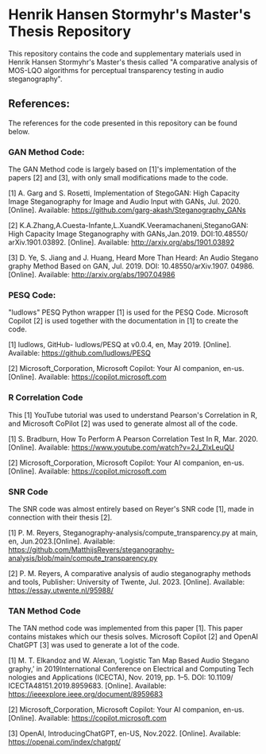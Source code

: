 # Henrik Hansen Stormyhr's Master's Thesis Repository
This repository contains the code and supplementary materials used in Henrik Hansen Stormyhr's Master's thesis called "A comparative analysis of MOS-LQO algorithms for perceptual transparency testing in audio steganography".

## References:
The references for the code presented in this repository can be found below.

### GAN Method Code:

The GAN Method code is largely based on [1]'s implementation of the papers [2] and [3], with only small modifications made to the code.

[1] A. Garg and S. Rosetti, Implementation of StegoGAN: High Capacity Image
 Steganography for Image and Audio Input with GANs, Jul. 2020. [Online].
 Available: https://github.com/garg-akash/Steganography_GANs

[2] K.A.Zhang,A.Cuesta-Infante,L.XuandK.Veeramachaneni,SteganoGAN:
 High Capacity Image Steganography with GANs,Jan.2019. DOI:10.48550/
 arXiv.1901.03892. [Online]. Available: http://arxiv.org/abs/1901.03892

 [3] D. Ye, S. Jiang and J. Huang, Heard More Than Heard: An Audio Stegano
graphy Method Based on GAN, Jul. 2019. DOI: 10.48550/arXiv.1907.
 04986. [Online]. Available: http://arxiv.org/abs/1907.04986

### PESQ Code:

"ludlows" PESQ Python wrapper [1] is used for the PESQ Code. Microsoft Copilot [2] is used together with the documentation in [1] to create the code.

[1] ludlows, GitHub- ludlows/PESQ at v0.0.4, en, May 2019. [Online]. Available: https://github.com/ludlows/PESQ

[2] Microsoft_Corporation, Microsoft Copilot: Your AI companion, en-us. [Online]. Available: https://copilot.microsoft.com

### R Correlation Code

This [1] YouTube tutorial was used to understand Pearson's Correlation in R, and Microsoft CoPilot [2] was used to generate almost all of the code.

[1] S. Bradburn, How To Perform A Pearson Correlation Test In R, Mar.
 2020. [Online]. Available: https://www.youtube.com/watch?v=2J_ZlxLeuQU

[2] Microsoft_Corporation, Microsoft Copilot: Your AI companion, en-us. [Online]. Available: https://copilot.microsoft.com

### SNR Code

The SNR code was almost entirely based on Reyer's SNR code [1], made in connection with their thesis [2].

[1] P. M. Reyers, Steganography-analysis/compute_transparency.py at main,
 en, Jun.2023.[Online]. Available: https://github.com/MatthijsReyers/steganography-analysis/blob/main/compute_transparency.py

[2] P. M. Reyers, A comparative analysis of audio steganography methods and
 tools, Publisher: University of Twente, Jul. 2023. [Online]. Available: https://essay.utwente.nl/95988/

### TAN Method Code

The TAN method code was implemented from this paper [1]. This paper contains mistakes which our thesis solves. Microsoft Copilot [2] and OpenAI ChatGPT [3] was used to generate a lot of the code. 

[1] M. T. Elkandoz and W. Alexan, ‘Logistic Tan Map Based Audio Stegano
graphy,’ in 2019International Conference on Electrical and Computing Tech
nologies and Applications (ICECTA), Nov. 2019, pp. 1–5. DOI: 10.1109/
 ICECTA48151.2019.8959683. [Online]. Available: https://ieeexplore.ieee.org/document/8959683

 [2] Microsoft_Corporation, Microsoft Copilot: Your AI companion, en-us. [Online]. Available: https://copilot.microsoft.com

 [3] OpenAI, IntroducingChatGPT, en-US, Nov.2022. [Online]. Available: https://openai.com/index/chatgpt/ 

